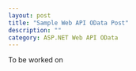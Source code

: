 ```yaml
---
layout: post
title: "Sample Web API OData Post"
description: ""
category: ASP.NET Web API OData
---
```


To be worked on